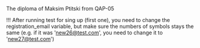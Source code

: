 The diploma of Maksim Ptitski from QAP-05

!!! After running test for sing up (first one), you need to change the registration_email variable, but make sure the numbers of symbols stays the same (e.g. if it was 'new26@test.com', you need to change it to 'new27@test.com')